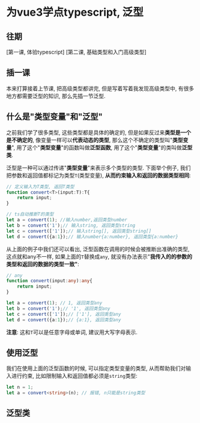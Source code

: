 # 为vue3学点typescript, 泛型

## 往期
[第一课, 体验typescript]
[第二课, 基础类型和入门高级类型]

## 插一课
本来打算接着上节课, 把高级类型都讲完, 但是写着写着我发现高级类型中, 有很多地方都需要泛型的知识, 那么先插一节泛型.

## 什么是"类型变量"和"泛型"
之前我们学了很多类型, 这些类型都是具体的确定的, 但是如果反过来**类型是一个是不确定的**, 像变量一样可以**代表动态的类型**, 那么这个不确定的类型叫"**类型变量**", 用了这个"**类型变量**"的函数叫做**泛型函数**, 用了这个"**类型变量**"的类叫做**泛型类**. 

泛型是一种可以通过传递"**类型变量**"来表示多个类型的类型. 下面举个例子, 我们把参数和返回值都标记为类型`T`(类型变量), **从而约束输入和返回的数据类型相同**:
```typescript
// 定义输入为T类型, 返回T类型
function convert<T>(input:T):T{
    return input;
}

// ts自动推断T的类型
let a = convert(1); //输入number,返回类型number
let b = convert('1');// 输入string, 返回类型string
let c = convert(['1']);// 输入string[], 返回类型string[]
let d = convert({a:1});// 输入number{a:number}, 返回类型{a:number}
```
从上面的例子中我们还可以看出, 泛型函数在调用的时候会被推断出准确的类型, 这点就和any不一样,  如果上面的`T`替换成`any`, 就没有办法表示"**我传入的的参数的类型和返回的数据的类型一致"**:

```typescript
// any
function convert(input:any):any{
    return input;
}

let a = convert(1); // 1, 返回类型any
let b = convert('1');// '1', 返回类型any
let c = convert(['1']);// ['1'], 返回类型any
let d = convert({a:1});// {a:1}, 返回类型any
```
**注意**: 这和`T`可以是任意字母或单词, 建议用大写字母表示.

## 使用泛型
我们在使用上面的泛型函数的时候, 可以指定类型变量的类型, 从而帮助我们对输入进行约束, 比如限制输入和返回值都必须是`string`类型:
```typescript
let n = 1;
let a = convert<string>(n); // 报错, n只能是string类型
```

## 泛型类
```typescript

```